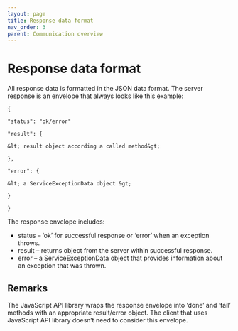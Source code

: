 ```yaml
---
layout: page
title: Response data format
nav_order: 3
parent: Communication overview
---
```


# Response data formatAll response data is formatted in the JSON data format. The server response is an envelope that always looks like this example:```{"status": "ok/error""result": {&lt; result object according a called method&gt;},"error": {&lt; a ServiceExceptionData object &gt;}}```The response envelope includes:- status – ‘ok’ for successful response or ‘error’ when an exception throws.- result – returns object from the server within successful response.- error – a ServiceExceptionData object that provides information about an exception that was thrown.## RemarksThe JavaScript API library wraps the response envelope into ‘done’ and ‘fail’ methods with an appropriate result/error object. The client that uses JavaScript API library doesn’t need to consider this envelope.
